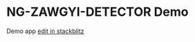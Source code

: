 # NG-ZAWGYI-DETECTOR Demo

Demo app [edit in stackblitz](https://stackblitz.com/github/dagonmetric/ng-zawgyi-detector/tree/master/samples/demo-app)
